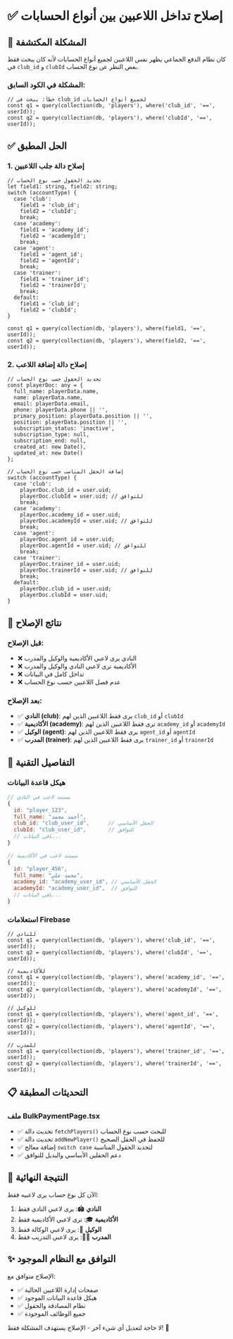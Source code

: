 # ✅ إصلاح تداخل اللاعبين بين أنواع الحسابات

## 🚨 المشكلة المكتشفة

كان نظام الدفع الجماعي يظهر نفس اللاعبين لجميع أنواع الحسابات لأنه كان يبحث فقط في `club_id` و `clubId` بغض النظر عن نوع الحساب.

### المشكلة في الكود السابق:
```tsx
// خطأ: يبحث في club_id لجميع أنواع الحسابات
const q1 = query(collection(db, 'players'), where('club_id', '==', userId));
const q2 = query(collection(db, 'players'), where('clubId', '==', userId));
```

## ✅ الحل المطبق

### 1. إصلاح دالة جلب اللاعبين
```tsx
// تحديد الحقول حسب نوع الحساب
let field1: string, field2: string;
switch (accountType) {
  case 'club':
    field1 = 'club_id';
    field2 = 'clubId';
    break;
  case 'academy':
    field1 = 'academy_id';
    field2 = 'academyId';
    break;
  case 'agent':
    field1 = 'agent_id';
    field2 = 'agentId';
    break;
  case 'trainer':
    field1 = 'trainer_id';
    field2 = 'trainerId';
    break;
  default:
    field1 = 'club_id';
    field2 = 'clubId';
}

const q1 = query(collection(db, 'players'), where(field1, '==', userId));
const q2 = query(collection(db, 'players'), where(field2, '==', userId));
```

### 2. إصلاح دالة إضافة اللاعب
```tsx
// تحديد الحقول حسب نوع الحساب
const playerDoc: any = {
  full_name: playerData.name,
  name: playerData.name,
  email: playerData.email,
  phone: playerData.phone || '',
  primary_position: playerData.position || '',
  position: playerData.position || '',
  subscription_status: 'inactive',
  subscription_type: null,
  subscription_end: null,
  created_at: new Date(),
  updated_at: new Date()
};

// إضافة الحقل المناسب حسب نوع الحساب
switch (accountType) {
  case 'club':
    playerDoc.club_id = user.uid;
    playerDoc.clubId = user.uid; // للتوافق
    break;
  case 'academy':
    playerDoc.academy_id = user.uid;
    playerDoc.academyId = user.uid; // للتوافق
    break;
  case 'agent':
    playerDoc.agent_id = user.uid;
    playerDoc.agentId = user.uid; // للتوافق
    break;
  case 'trainer':
    playerDoc.trainer_id = user.uid;
    playerDoc.trainerId = user.uid; // للتوافق
    break;
  default:
    playerDoc.club_id = user.uid;
    playerDoc.clubId = user.uid;
}
```

## 🎯 نتائج الإصلاح

### قبل الإصلاح:
- ❌ النادي يرى لاعبي الأكاديمية والوكيل والمدرب
- ❌ الأكاديمية ترى لاعبي النادي والوكيل والمدرب
- ❌ تداخل كامل في البيانات
- ❌ عدم فصل اللاعبين حسب نوع الحساب

### بعد الإصلاح:
- ✅ **النادي (club)**: يرى فقط اللاعبين الذين لهم `club_id` أو `clubId`
- ✅ **الأكاديمية (academy)**: ترى فقط اللاعبين الذين لهم `academy_id` أو `academyId`
- ✅ **الوكيل (agent)**: يرى فقط اللاعبين الذين لهم `agent_id` أو `agentId`
- ✅ **المدرب (trainer)**: يرى فقط اللاعبين الذين لهم `trainer_id` أو `trainerId`

## 🔧 التفاصيل التقنية

### هيكل قاعدة البيانات
```javascript
// مستند لاعب في النادي
{
  id: "player_123",
  full_name: "أحمد محمد",
  club_id: "club_user_id",      // الحقل الأساسي
  clubId: "club_user_id",       // للتوافق
  // باقي البيانات...
}

// مستند لاعب في الأكاديمية
{
  id: "player_456",
  full_name: "محمد علي",
  academy_id: "academy_user_id", // الحقل الأساسي
  academyId: "academy_user_id",  // للتوافق
  // باقي البيانات...
}
```

### استعلامات Firebase
```tsx
// للنادي
const q1 = query(collection(db, 'players'), where('club_id', '==', userId));
const q2 = query(collection(db, 'players'), where('clubId', '==', userId));

// للأكاديمية
const q1 = query(collection(db, 'players'), where('academy_id', '==', userId));
const q2 = query(collection(db, 'players'), where('academyId', '==', userId));

// للوكيل
const q1 = query(collection(db, 'players'), where('agent_id', '==', userId));
const q2 = query(collection(db, 'players'), where('agentId', '==', userId));

// للمدرب
const q1 = query(collection(db, 'players'), where('trainer_id', '==', userId));
const q2 = query(collection(db, 'players'), where('trainerId', '==', userId));
```

## 📋 التحديثات المطبقة

### ملف BulkPaymentPage.tsx
- ✅ تحديث دالة `fetchPlayers()` للبحث حسب نوع الحساب
- ✅ تحديث دالة `addNewPlayer()` للحفظ في الحقل الصحيح
- ✅ إضافة معالج `switch case` لتحديد الحقول المناسبة
- ✅ دعم الحقلين الأساسي والبديل للتوافق

## 🚀 النتيجة النهائية

الآن كل نوع حساب يرى لاعبيه فقط:

1. **النادي** 🏟️: يرى لاعبي النادي فقط
2. **الأكاديمية** 🎓: ترى لاعبي الأكاديمية فقط  
3. **الوكيل** 🤝: يرى لاعبي الوكالة فقط
4. **المدرب** 👨‍🏫: يرى لاعبي التدريب فقط

## ✨ التوافق مع النظام الموجود

الإصلاح متوافق مع:
- ✅ صفحات إدارة اللاعبين الحالية
- ✅ هيكل قاعدة البيانات الموجود
- ✅ نظام المصادقة والحقول
- ✅ جميع الوظائف الموجودة

لا حاجة لتعديل أي شيء آخر - الإصلاح يستهدف المشكلة فقط! 🎯 
